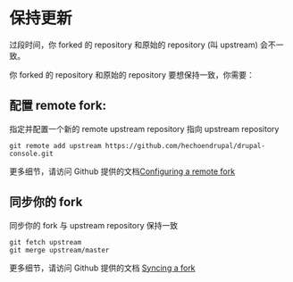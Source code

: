# 保持更新

过段时间，你 forked 的 repository 和原始的 repository (叫 upstream) 会不一致。

你 forked 的 repository 和原始的 repository 要想保持一致，你需要：

## 配置 remote fork:
指定并配置一个新的 remote upstream repository 指向 upstream repository
```
git remote add upstream https://github.com/hechoendrupal/drupal-console.git
```
更多细节，请访问 Github 提供的文档[Configuring a remote fork](https://help.github.com/articles/configuring-a-remote-for-a-fork/)  

## 同步你的 fork
同步你的 fork 与 upstream repository 保持一致
```
git fetch upstream
git merge upstream/master
```
更多细节，请访问 Github 提供的文档 [Syncing a fork](https://help.github.com/articles/syncing-a-fork/)
